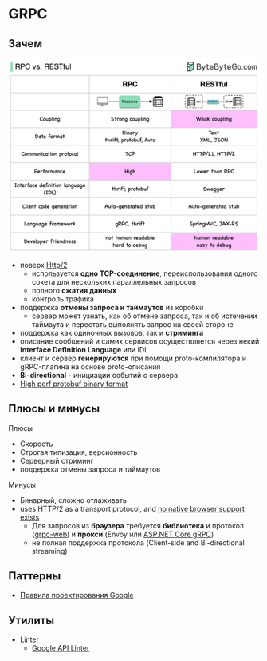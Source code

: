 # GRPC

## Зачем

![Alt text](../../img/pattern/integration/rpc.vs.rest.jpg)

- поверх [Http/2](https://www.youtube.com/watch?v=a-sBfyiXysI&ab_channel=ByteByteGo)
  - используется __одно TCP-соединение__, переиспользования одного cокета для нескольких параллельных запросов
  - полного __сжатия данных__
  - контроль трафика
- поддержка __отмены запроса и таймаутов__ из коробки
  - сервер может узнать, как об отмене запроса, так и об истечении таймаута и перестать выполнять запрос на своей стороне
- поддержка как одиночных вызовов, так и __стриминга__
- описание сообщений и самих сервисов осуществляется через некий __Interface Definition Language__ или IDL
- клиент и сервер __генерируются__ при помощи proto-компилятора и gRPC-плагина на основе proto-описания
- __Bi-directional__ - инициации событий с сервера
- [High perf protobuf binary format](https://www.youtube.com/watch?v=gnchfOojMk4&ab_channel=ByteByteGo)

## Плюсы и минусы

Плюсы

- Скорость
- Строгая типизация, версионность
- Серверный стриминг
- поддержка отмены запроса и таймаутов

Минусы

- Бинарный, сложно отлаживать
- uses HTTP/2 as a transport protocol, and [no native browser support exists](https://adjoe.io/company/engineer-blog/working-with-grpc-web/)
  - Для запросов из __браузера__ требуется __библиотека__ и протокол ([grpc-web](https://github.com/grpc/grpc-web)) и __прокси__ (Envoy или [ASP.NET Core gRPC](https://learn.microsoft.com/ru-ru/aspnet/core/grpc/grpcweb))
  - не полная поддержка протокола (Client-side and Bi-directional streaming)

## Паттерны

- [Правила проектирования Google](https://google.aip.dev/general)

## Утилиты

- Linter
  - [Google API Linter](https://linter.aip.dev/)